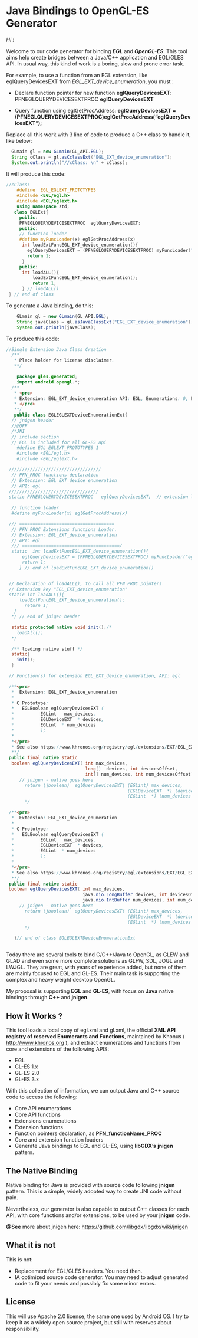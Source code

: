 Java Bindings to OpenGL-ES Generator 
=====================================

*Hi !*

Welcome to our code generator for binding ***EGL*** and ***OpenGL-ES***.
This tool aims help create bridges between a Java/C++ application and EGL/GLES API.
In usual way, this kind of work is a boring, slow and prone error task.

For example, to use a function from an EGL extension, like eglQueryDevicesEXT from *EGL\_EXT\_device\_enumeration*, you must :

-   Declare function pointer for new function **eglQueryDevicesEXT**:
 PFNEGLQUERYDEVICESEXTPROC **eglQueryDevicesEXT**

-   Query function using eglGetProcAddress:
 **eglQueryDevicesEXT = (**PFNEGLQUERYDEVICESEXTPROC**)eglGetProcAddress(“eglQueryDevicesEXT”);**

Replace all this work with 3 line of code to produce a C++ class to handle it, like below:
```java
  GLmain gl = new GLmain(GL_API.EGL);    
  String cClass = gl.asCclassExt("EGL_EXT_device_enumeration");
  System.out.println("//cClass: \n" + cClass);

```

It will produce this code:

```cpp
//cClass: 
    #define  EGL_EGLEXT_PROTOTYPES 
    #include <EGL/egl.h> 
    #include <EGL/eglext.h> 
    using namespace std;
   class EGLExt{
     public:      
	 PFNEGLQUERYDEVICESEXTPROC	eglQueryDevicesEXT;
     public:
     // function loader
     #define myFuncLoader(x) eglGetProcAddress(x)   
      int loadExtFuncEGL_EXT_device_enumeration(){
	    eglQueryDevicesEXT = (PFNEGLQUERYDEVICESEXTPROC) myFuncLoader("eglQueryDevicesEXT");
	    return 1;
      }
     public:
	  int loadALL(){
     	  loadExtFuncEGL_EXT_device_enumeration();
          return 1;
      } // loadALL()
 } // end of class
```

To generate a Java binding, do this:
```java
    GLmain gl = new GLmain(GL_API.EGL);    
    String javaClass = gl.asJavaClassExt("EGL_EXT_device_enumeration");
    System.out.println(javaClass);

```

To produce this code:
```java
//Single Extension Java Class Creation
  /**
   * Place holder for license disclaimer.
   **/

    package gles.generated;
    import android.opengl.*;
  /**
   * <pre>
   * Extension: EGL_EXT_device_enumeration API: EGL, Enumerations: 0, Functions: 1 <br>
   * </pre>
   **/
   public class EGLEGLEXTDeviceEnumerationExt{
  // jnigen header
  //@OFF 
  /*JNI 
  // include section
  // EGL is included for all GL-ES api
    #define EGL_EGLEXT_PROTOTYPES 1
    #include <EGL/egl.h>
    #include <EGL/eglext.h>

 ///////////////////////////////////
  // PFN_PROC functions declaration 
  // Extension: EGL_EXT_device_enumeration
  // API: egl
 //////////////////////////////////
 static PFNEGLQUERYDEVICESEXTPROC	eglQueryDevicesEXT;  // extension loaders
 
  // function loader
  #define myFuncLoader(x) eglGetProcAddress(x)

 /// ====================================
  // PFN_PROC Extensions functions Loader. 
  // Extension: EGL_EXT_device_enumeration
  // API: egl
  /// =====================================/
  static  int loadExtFuncEGL_EXT_device_enumeration(){
      eglQueryDevicesEXT = (PFNEGLQUERYDEVICESEXTPROC) myFuncLoader("eglQueryDevicesEXT");
      return 1;
     } // end of loadExtFuncEGL_EXT_device_enumeration()


 // Declaration of loadALL(), to call all PFN_PROC pointers 
 // Extension key "EGL_EXT_device_enumeration" 
 static int loadALL(){
	 loadExtFuncEGL_EXT_device_enumeration();
       return 1;
   } 
  */ // end of jnigen header

  static protected native void init();/* 
    loadAll();
  */

  /** loading native stuff */
  static{
    init();
  }

 // Function(s) for extension EGL_EXT_device_enumeration, API: egl   

 /**<pre>
  *  Extension: EGL_EXT_device_enumeration
  *  
  * C Prototype:
  *   EGLBoolean eglQueryDevicesEXT ( 
  * 		 EGLint   max_devices,
  * 		 EGLDeviceEXT  * devices,
  * 		 EGLint  * num_devices
  * 		 );
  * 
  *</pre>
  * See also https://www.khronos.org/registry/egl/extensions/EXT/EGL_EXT_device_enumeration.txt
  **/ 
 public final native static 
  boolean eglQueryDevicesEXT( int max_devices,
                              long[]  devices, int devicesOffset,
                              int[] num_devices, int num_devicesOffset);/*
	 // jnigen - native goes here
  	   return (jboolean)  eglQueryDevicesEXT( (EGLint) max_devices,
  	                                          (EGLDeviceEXT  *) (devices + devicesOffset),
  	                                          (EGLint  *) (num_devices + num_devicesOffset));
  	   */

 /**<pre>
  *  Extension: EGL_EXT_device_enumeration
  *  
  * C Prototype:
  *   EGLBoolean eglQueryDevicesEXT ( 
  * 		 EGLint   max_devices,
  * 		 EGLDeviceEXT  * devices,
  * 		 EGLint  * num_devices
  * 		 );
  * 
  *</pre>
  * See also https://www.khronos.org/registry/egl/extensions/EXT/EGL_EXT_device_enumeration.txt
  **/ 
 public final native static 
 boolean eglQueryDevicesEXT( int max_devices,
                             java.nio.LongBuffer devices, int devicesOffset,
                             java.nio.IntBuffer num_devices, int num_devicesOffset); /*
	 // jnigen - native goes here
  	   return (jboolean)  eglQueryDevicesEXT( (EGLint) max_devices,
  	                                          (EGLDeviceEXT  *) (devices + devicesOffset),
  	                                          (EGLint  *) (num_devices + num_devicesOffset));
  	   */

   }// end of class EGLEGLEXTDeviceEnumerationExt



```

Today there are several tools to bind C/C++/Java to OpenGL, as GLEW and GLAD and even some more complete solutions as GLFW, SDL, JOGL and LWJGL. They are great, with years of experience added, but none of them are mainly focused to EGL and GL-ES. Their main task is supporting the complex and heavy weight desktop OpenGL.

My proposal is supporting **EGL** and **GL-ES**, with focus on **Java** native bindings through **C++** and **jnigen**.

How it Works ?
--------------

This tool loads a local copy of egl.xml and gl.xml, the official **XML API registry of reserved Enumerants and Functions**, maintained by Khonus ( <http://www.khronos.org> ), and extract enumerations and functions from core and extensions of the following APIS:

-   EGL
-   GL-ES 1.x
-   GL-ES 2.0
-   GL-ES 3.x

With this collection of information, we can output Java and C++ source code to access the following:

-   Core API enumerations
-   Core API functions
-   Extensions enumerations
-   Extension functions
-   Function pointers declaration, as **PFN_functionName_PROC**
-   Core and extension function loaders
-   Generate Java bindings to EGL and GL-ES, using **libGDX’s** **jnigen** pattern.

The Native Binding
------------------

Native binding for Java is provided with source code following **jnigen** pattern. This is a simple, widely adopted way to create JNI code without pain.

Nevertheless, our generator is also capable to output C++ classes for each API, with core functions and/or extensions, to be used by your **jnigen** code.

**@See** more about jnigen here: <https://github.com/libgdx/libgdx/wiki/jnigen>

What it is not
--------------

This is not:

-   Replacement for EGL/GLES headers. You need then.
-   IA optimized source code generator. You may need to adjust generated code to fit your needs and possibly fix some minor errors.

License
-------

This will use Apache 2.0 license, the same one used by Android OS.
I try to keep it as a widely open source project, but still with reserves about responsibility.
